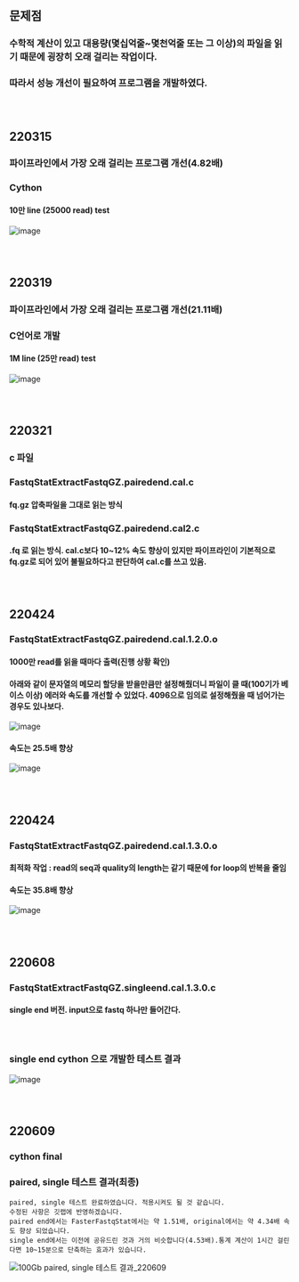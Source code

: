 ## 문제점
### 수학적 계산이 있고 대용량(몇십억줄~몇천억줄 또는 그 이상)의 파일을 읽기 때문에 굉장히 오래 걸리는 작업이다.
### 따라서 성능 개선이 필요하여 프로그램을 개발하였다.
### <br/> 

## 220315
### 파이프라인에서 가장 오래 걸리는 프로그램 개선(4.82배)
### Cython
#### 10만 line (25000 read) test
![image](https://user-images.githubusercontent.com/62974484/158284286-062a9f3b-b9e6-4f3e-ac03-f3aa8c114dce.png)
### <br/> 

## 220319
### 파이프라인에서 가장 오래 걸리는 프로그램 개선(21.11배)
### C언어로 개발
#### 1M line (25만 read) test
![image](https://user-images.githubusercontent.com/62974484/159109564-94ef30b1-533d-4e3d-86e4-519de3e1f0ac.png)
### <br/> 

## 220321
### c 파일
### FastqStatExtractFastqGZ.pairedend.cal.c
#### fq.gz 압축파일을 그대로 읽는 방식
### FastqStatExtractFastqGZ.pairedend.cal2.c
#### .fq 로 읽는 방식. cal.c보다 10~12% 속도 향상이 있지만 파이프라인이 기본적으로 fq.gz로 되어 있어 불필요하다고 판단하여 cal.c를 쓰고 있음.
### <br/> 

## 220424
### FastqStatExtractFastqGZ.pairedend.cal.1.2.0.o
#### 1000만 read를 읽을 때마다 출력(진행 상황 확인)
#### 아래와 같이 문자열의 메모리 할당을 받을만큼만 설정해줬더니 파일이 클 때(100기가 베이스 이상) 에러와 속도를 개선할 수 있었다. 4096으로 임의로 설정해줬을 때 넘어가는 경우도 있나보다.
![image](https://user-images.githubusercontent.com/62974484/164956459-1c04c9e7-d1cf-4c02-9cc4-6f32d41023cb.png)
#### 속도는 25.5배 향상
![image](https://user-images.githubusercontent.com/62974484/164956377-f59c1fd1-1a8c-4ec4-b3f0-3e0a8ca35666.png)
### <br/> 

## 220424
### FastqStatExtractFastqGZ.pairedend.cal.1.3.0.o
#### 최적화 작업 : read의 seq과 quality의 length는 같기 때문에 for loop의 반복을 줄임
#### 속도는 35.8배 향상
![image](https://user-images.githubusercontent.com/62974484/166092844-a586772c-a306-4261-b516-a91769d0aab0.png)
### <br/> 

## 220608
### FastqStatExtractFastqGZ.singleend.cal.1.3.0.c
#### single end 버전. input으로 fastq 하나만 들어간다.
### <br/>
### single end cython 으로 개발한 테스트 결과
![image](https://user-images.githubusercontent.com/62974484/172551360-2aa9df46-5165-403e-9367-a43932c89d5a.png)
### <br/> 

## 220609
### cython final
### paired, single 테스트 결과(최종)
```
paired, single 테스트 완료하였습니다. 적용시켜도 될 것 같습니다.
수정된 사항은 깃랩에 반영하겠습니다.
paired end에서는 FasterFastqStat에서는 약 1.51배, original에서는 약 4.34배 속도 향상 되었습니다.
single end에서는 이전에 공유드린 것과 거의 비슷합니다(4.53배).통계 계산이 1시간 걸린다면 10~15분으로 단축하는 효과가 있습니다.
```
![100Gb paired, single 테스트 결과_220609](https://user-images.githubusercontent.com/62974484/172740313-00ea79bf-f429-4029-b8a1-d3e75e8fbc0c.png)
### <br/> 
